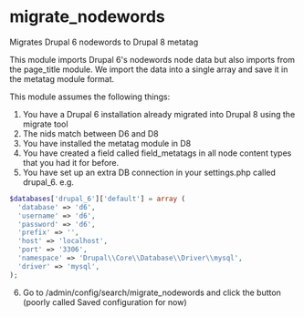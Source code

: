 # migrate_nodewords
Migrates Drupal 6 nodewords to Drupal 8 metatag

This module imports Drupal 6's nodewords node data but also imports from the page_title module. 
We import the data into a single array and save it in the metatag module format.

This module assumes the following things:

1. You have a Drupal 6 installation already migrated into Drupal 8 using the migrate tool
2. The nids match between D6 and D8
3. You have installed the metatag module in D8
4. You have created a field called field_metatags in all node content types that you had it for before.
5. You have set up an extra DB connection in your settings.php called drupal_6. e.g.

```php
$databases['drupal_6']['default'] = array (
  'database' => 'd6',
  'username' => 'd6',
  'password' => 'd6',
  'prefix' => '',
  'host' => 'localhost',
  'port' => '3306',
  'namespace' => 'Drupal\\Core\\Database\\Driver\\mysql',
  'driver' => 'mysql',
);
```

6. Go to /admin/config/search/migrate_nodewords and click the button (poorly called Saved configuration for now)